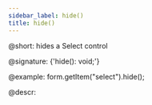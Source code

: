 ```yaml
---
sidebar_label: hide()
title: hide()
---          
```


@short: hides a Select control

@signature: {'hide(): void;'}

@example:
form.getItem("select").hide(); 

@descr:

